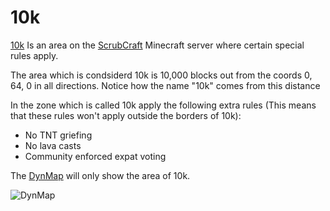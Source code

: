 # 10k

[10k](10k) Is an area on the [ScrubCraft](scrubcraft) Minecraft server where certain special rules apply.

The area which is condsiderd 10k is 10,000 blocks out from the coords 0, 64, 0 in all directions. Notice how the name "10k" comes from this distance

In the zone which is called 10k apply the following extra rules (This means that these rules won't apply outside the borders of 10k):

- No TNT griefing
- No lava casts
- Community enforced expat voting

The [DynMap](http://mcmap.techgarage.ca/) will only show the area of 10k.

![DynMap](https://github.com/TheDutchPanzer/wiki/blob/master/assets/images/10k_12_3_2021.png)
